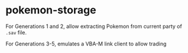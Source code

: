 # pokemon-storage

For Generations 1 and 2, allow extracting Pokemon from current party of `.sav` file.

For Generations 3-5, emulates a VBA-M link client to allow trading